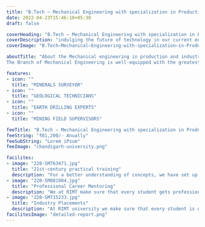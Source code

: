 ```yaml
---
title: "B.Tech – Mechanical Engineering with specialization in Production & Industrial Engineering"
date: 2022-04-23T15:46:10+05:30
draft: false

coverHeading: "B.Tech – Mechanical Engineering with specialization in Production & Industrial Engineering"
coverDescription: "indulging the future of technology in our current education"
coverImage: "B.Tech–Mechanical–Engineering-with-specialization–in-Production-Industrial-Engineering.jpg"

aboutTitle: "About the Mechanical engineering in production and industrial engineering-
The Branch of Mechanical Engineering is well-equipped with the greatest resources to expand the department's bloodline and provide students with a high-quality education. The faculty's unwavering professional commitment is the foundation of the department's long-term success. The cutting-edge laboratories, well-balanced curriculum, and iron-clad instructors address students' cognitive capabilities as well as practical hands-on workshop experience in meeting the industry's ever-increasing demands."

features:
- icon: ""
  title: "MINERALS SURVEYOR"
- icon: ""
  title: "GEOLOGICAL TECHNICIANS"
- icon: ""
  title: "EARTH DRILLING EXPERTS"
- icon: ""
  title: "MINING FIELD SUPERVISORS"

feeTitle: "B.Tech – Mechanical Engineering with specialization in Production & Industrial Engineering"
feeString: "₹81,200/- Anually"
feeSubString: "Lorem iPsum"
feeImage: "chandigarh-university.png"

facilites:
- image: "220-SM763471.jpg"
  title: "21st-century practical training"
  description: "For a better understanding of concepts, we have set up advanced 21st-century tools equipped with advanced training methods so that students can learn every concept practically in a better way."
- image: "220-SM881904.jpg"
  title: "Professional Career Mentoring"
  description: "We at RIMT make sure that every student gets professional career mentoring from the industry experts to set career targets & for this we have created a career & placement cell too."
- image: "220-SM715233.jpg"
  title: "Industry Placements"
  description: "At RIMT university we make sure that every student is getting placed, each year more than 500 companies visit the campus of RIMT to hire our brightest of the talents"
facilitesImage: "detailed-report.png"
---
```


